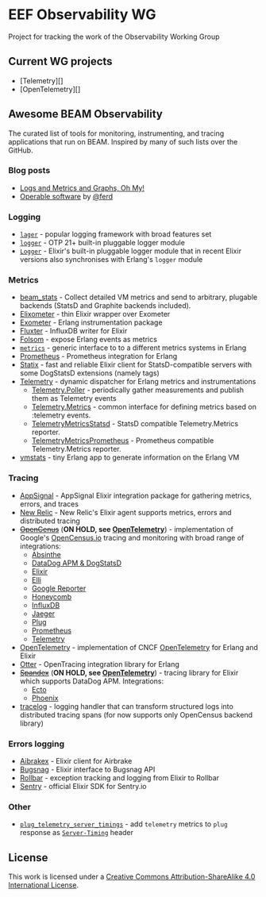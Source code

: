 # EEF Observability WG

Project for tracking the work of the Observability Working Group

## Current WG projects

- [Telemetry][]
- [OpenTelemetry][]

## Awesome BEAM Observability

The curated list of tools for monitoring, instrumenting, and tracing
applications that run on BEAM. Inspired by many of such lists over the GitHub.

### Blog posts

- [Logs and Metrics and Graphs, Oh My!](https://grafana.com/blog/2016/01/05/logs-and-metrics-and-graphs-oh-my/)
- [Operable software](https://ferd.ca/operable-software.html) by [@ferd](https://github.com/ferd)

### Logging

- [`lager`](https://github.com/erlang-lager/lager) - popular logging framework with broad features set
- [`logger`](http://www.erlang.org/doc/man/logger.html) - OTP 21+ built-in pluggable logger module
- [`Logger`](https://hexdocs.pm/logger/Logger.html) - Elixir's built-in pluggable logger module that in recent Elixir versions also synchronises with Erlang's `logger` module

### Metrics

- [beam_stats](https://github.com/xandkar/beam_stats) - Collect detailed VM
  metrics and send to arbitrary, plugable backends (StatsD and Graphite
  backends included).
- [Elixometer](https://github.com/pinterest/elixometer) - thin Elixir wrapper over Exometer
- [Exometer](https://github.com/Feuerlabs/exometer_core) - Erlang instrumentation package
- [Fluxter](https://github.com/lexmag/fluxter) - InfluxDB writer for Elixir
- [Folsom](https://github.com/folsom-project/folsom) - expose Erlang events as metrics
- [`metrics`](https://github.com/benoitc/erlang-metrics) - generic interface to to a different metrics systems in Erlang
- [Prometheus](https://github.com/deadtrickster/prometheus.erl) - Prometheus integration for Erlang
- [Statix](https://github.com/lexmag/statix) - fast and reliable Elixir client for StatsD-compatible servers with some DogStatsD extensions (namely tags)
- [Telemetry](https://github.com/beam-telemetry/telemetry) - dynamic dispatcher for Erlang metrics and instrumentations
  * [Telemetry.Poller](https://github.com/beam-telemetry/telemetry_poller) - periodically gather measurements and publish them as Telemetry events
  * [Telemetry.Metrics](https://github.com/beam-telemetry/telemetry_metrics) - common interface for defining metrics based on :telemetry events.
  * [TelemetryMetricsStatsd](https://github.com/beam-telemetry/telemetry_metrics_statsd) - StatsD compatible Telemetry.Metrics reporter.
  * [TelemetryMetricsPrometheus](https://github.com/beam-telemetry/telemetry_metrics_prometheus) - Prometheus compatible Telemetry.Metrics reporter.
- [vmstats](https://github.com/ferd/vmstats) - tiny Erlang app to generate information on the Erlang VM

### Tracing

- [AppSignal](https://github.com/appsignal/appsignal-elixir) - AppSignal Elixir integration package for gathering metrics, errors, and traces
- [New Relic](https://github.com/newrelic/elixir_agent) - New Relic's Elixir agent supports metrics, errors and distributed tracing
- [~~OpenCenus~~](https://github.com/census-instrumentation/opencensus-erlang) (**ON HOLD, see [OpenTelemetry][ot]**) - implementation of Google's [OpenCensus.io](https://opencensus.io) tracing and monitoring with broad range of integrations:
  * [Absinthe](https://github.com/opencensus-beam/opencensus_absinthe)
  * [DataDog APM & DogStatsD](https://github.com/opencensus-beam/opencensus_datadog)
  * [Elixir](https://github.com/opencensus-beam/opencensus_elixir)
  * [Elli](https://github.com/opencensus-beam/opencensus_elli)
  * [Google Reporter](https://github.com/opencensus-beam/oc_google_reporter)
  * [Honeycomb](https://github.com/opencensus-beam/opencensus_honeycomb)
  * [InfluxDB](https://github.com/opencensus-beam/opencensus_influxdb)
  * [Jaeger](https://github.com/opencensus-beam/opencensus-jaeger)
  * [Plug](https://github.com/opencensus-beam/opencensus_plug)
  * [Prometheus](https://github.com/opencensus-beam/prometheus)
  * [Telemetry](https://github.com/opencensus-beam/opencensus_telemetry)
- [OpenTelemetry][ot] - implementation of CNCF [OpenTelemetry][ot-official] for Erlang and Elixir
- [Otter](https://github.com/Bluehouse-Technology/otter) - OpenTracing integration library for Erlang
- [~~Spandex~~](https://github.com/spandex-project/spandex) (**ON HOLD, see [OpenTelemetry][ot]**) - tracing library for Elixir which supports DataDog APM. Integrations:
  * [Ecto](https://github.com/spandex-project/spandex_ecto)
  * [Phoenix](https://github.com/spandex-project/spandex_phoenix)
- [tracelog](https://github.com/opencensus-beam/tracelog) - logging handler that can transform structured logs into distributed tracing spans (for now supports only OpenCensus backend library)

[ot]: https://github.com/open-telemetry/opentelemetry-erlang
[ot-official]: https://opentelemetry.io

### Errors logging

- [Aibrakex](https://github.com/fazibear/airbrakex) - Elixir client for Airbrake
- [Bugsnag](https://github.com/jarednorman/bugsnag-elixir) - Elixir interface to Bugsnag API
- [Rollbar](https://github.com/ForzaElixir/rollbax) - exception tracking and logging from Elixir to Rollbar
- [Sentry](https://github.com/getsentry/sentry-elixir) - official Elixir SDK for Sentry.io

### Other

- [`plug_telemetry_server_timings`](https://github.com/hauleth/plug_telemetry_server_timing) - add `telemetry` metrics to `plug` response as [`Server-Timing`][server-timing] header

[server-timing]: https://w3c.github.io/server-timing/#the-server-timing-header-field

## License

This work is licensed under a [Creative Commons Attribution-ShareAlike 4.0 International License](LICENSE).
